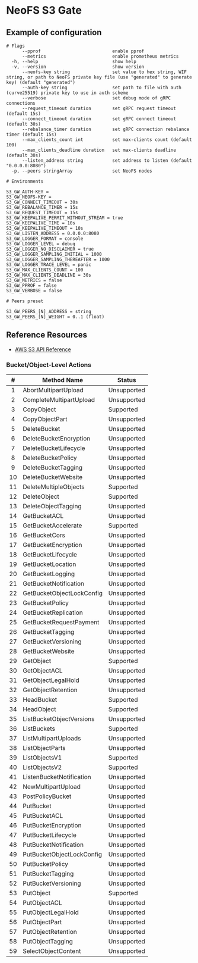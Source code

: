 # NeoFS S3 Gate

## Example of configuration

```
# Flags
      --pprof                           enable pprof
      --metrics                         enable prometheus metrics
  -h, --help                            show help
  -v, --version                         show version
      --neofs-key string                set value to hex string, WIF string, or path to NeoFS private key file (use "generated" to generate key) (default "generated")
      --auth-key string                 set path to file with auth (curve25519) private key to use in auth scheme
      --verbose                         set debug mode of gRPC connections
      --request_timeout duration        set gRPC request timeout (default 15s)
      --connect_timeout duration        set gRPC connect timeout (default 30s)
      --rebalance_timer duration        set gRPC connection rebalance timer (default 15s)
      --max_clients_count int           set max-clients count (default 100)
      --max_clients_deadline duration   set max-clients deadline (default 30s)
      --listen_address string           set address to listen (default "0.0.0.0:8080")
  -p, --peers stringArray               set NeoFS nodes

# Environments

S3_GW_AUTH-KEY = 
S3_GW_NEOFS-KEY =
S3_GW_CONNECT_TIMEOUT = 30s
S3_GW_REBALANCE_TIMER = 15s
S3_GW_REQUEST_TIMEOUT = 15s
S3_GW_KEEPALIVE_PERMIT_WITHOUT_STREAM = true
S3_GW_KEEPALIVE_TIME = 10s
S3_GW_KEEPALIVE_TIMEOUT = 10s
S3_GW_LISTEN_ADDRESS = 0.0.0.0:8080
S3_GW_LOGGER_FORMAT = console
S3_GW_LOGGER_LEVEL = debug
S3_GW_LOGGER_NO_DISCLAIMER = true
S3_GW_LOGGER_SAMPLING_INITIAL = 1000
S3_GW_LOGGER_SAMPLING_THEREAFTER = 1000
S3_GW_LOGGER_TRACE_LEVEL = panic
S3_GW_MAX_CLIENTS_COUNT = 100
S3_GW_MAX_CLIENTS_DEADLINE = 30s
S3_GW_METRICS = false
S3_GW_PPROF = false
S3_GW_VERBOSE = false

# Peers preset

S3_GW_PEERS_[N]_ADDRESS = string
S3_GW_PEERS_[N]_WEIGHT = 0..1 (float)
```

## Reference Resources

* [AWS S3 API Reference]("https://docs.aws.amazon.com/AmazonS3/latest/API/s3-api.pdf")


### Bucket/Object-Level Actions

| #   | Method Name               | Status                  |
|:---:| ------------------------- | ----------------------- |
| 1   | AbortMultipartUpload      | Unsupported             |
| 2   | CompleteMultipartUpload   | Unsupported             |
| 3   | CopyObject                | Supported               |
| 4   | CopyObjectPart            | Unsupported             |
| 5   | DeleteBucket              | Unsupported             |
| 6   | DeleteBucketEncryption    | Unsupported             |
| 7   | DeleteBucketLifecycle     | Unsupported             |
| 8   | DeleteBucketPolicy        | Unsupported             |
| 9   | DeleteBucketTagging       | Unsupported             |
| 10  | DeleteBucketWebsite       | Unsupported             |
| 11  | DeleteMultipleObjects     | Supported               |
| 12  | DeleteObject              | Supported               |
| 13  | DeleteObjectTagging       | Unsupported             |
| 14  | GetBucketACL              | Unsupported             |
| 15  | GetBucketAccelerate       | Supported               |
| 16  | GetBucketCors             | Unsupported             |
| 17  | GetBucketEncryption       | Unsupported             |
| 18  | GetBucketLifecycle        | Unsupported             |
| 19  | GetBucketLocation         | Unsupported             |
| 20  | GetBucketLogging          | Unsupported             |
| 21  | GetBucketNotification     | Unsupported             |
| 22  | GetBucketObjectLockConfig | Unsupported             |
| 23  | GetBucketPolicy           | Unsupported             |
| 24  | GetBucketReplication      | Unsupported             |
| 25  | GetBucketRequestPayment   | Unsupported             |
| 26  | GetBucketTagging          | Unsupported             |
| 27  | GetBucketVersioning       | Unsupported             |
| 28  | GetBucketWebsite          | Unsupported             |
| 29  | GetObject                 | Supported               |
| 30  | GetObjectACL              | Unsupported             |
| 31  | GetObjectLegalHold        | Unsupported             |
| 32  | GetObjectRetention        | Unsupported             |
| 33  | HeadBucket                | Supported               |
| 34  | HeadObject                | Supported               |
| 35  | ListBucketObjectVersions  | Unsupported             |
| 36  | ListBuckets               | Supported               |
| 37  | ListMultipartUploads      | Unsupported             |
| 38  | ListObjectParts           | Unsupported             |
| 39  | ListObjectsV1             | Supported               |
| 40  | ListObjectsV2             | Supported               |
| 41  | ListenBucketNotification  | Unsupported             |
| 42  | NewMultipartUpload        | Unsupported             |
| 43  | PostPolicyBucket          | Unsupported             |
| 44  | PutBucket                 | Unsupported             |
| 45  | PutBucketACL              | Unsupported             |
| 46  | PutBucketEncryption       | Unsupported             |
| 47  | PutBucketLifecycle        | Unsupported             |
| 48  | PutBucketNotification     | Unsupported             |
| 49  | PutBucketObjectLockConfig | Unsupported             |
| 50  | PutBucketPolicy           | Unsupported             |
| 51  | PutBucketTagging          | Unsupported             |
| 52  | PutBucketVersioning       | Unsupported             |
| 53  | PutObject                 | Supported               |
| 54  | PutObjectACL              | Unsupported             |
| 55  | PutObjectLegalHold        | Unsupported             |
| 56  | PutObjectPart             | Unsupported             |
| 57  | PutObjectRetention        | Unsupported             |
| 58  | PutObjectTagging          | Unsupported             |
| 59  | SelectObjectContent       | Unsupported             |

